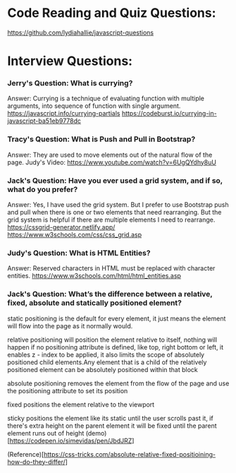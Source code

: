# Code Reading and Quiz Questions:
https://github.com/lydiahallie/javascript-questions


# Interview Questions:

### Jerry's Question: What is currying?
Answer: Currying is a technique of evaluating function with multiple arguments, into sequence of function with single argument.
https://javascript.info/currying-partials
https://codeburst.io/currying-in-javascript-ba51eb9778dc

### Tracy's Question: What is Push and Pull in Bootstrap?
Answer: They are used to move elements out of the natural flow of the page.
Judy's Video: https://www.youtube.com/watch?v=6UgQYdhy8uU

### Jack's Question: Have you ever used a grid system, and if so, what do you prefer?
Answer: Yes, I have used the grid system. But I prefer to use Bootstrap push and pull when there is one or two elements that need rearranging. But the grid system is helpful if there are multiple elements I need to rearrange.
https://cssgrid-generator.netlify.app/
https://www.w3schools.com/css/css_grid.asp

### Judy's Question: What is HTML Entities?
Answer: Reserved characters in HTML must be replaced with character entities.
https://www.w3schools.com/html/html_entities.asp

### Jack's Question: What’s the difference between a relative, fixed, absolute and statically positioned element?
static positioning is the default for every element, it just means the element will flow into the page as it normally would.

relative positioning will position the element relative to itself, nothing will happen if no positioning attribute is defined, like top, right bottom or left, it enables z - index to be applied, it also limits the scope of absolutely positioned child elements.Any element that is a child of the relatively positioned element can be absolutely positioned within that block

absolute positioning removes the element from the flow of the page and use the positioning attribute to set its position

fixed positions the element relative to the viewport

sticky positions the element like its static until the user scrolls past it, if there's extra height on the parent element it will be fixed until the parent element runs out of height
  (demo)[https://codepen.io/simevidas/pen/JbdJRZ]

(Reference)[https://css-tricks.com/absolute-relative-fixed-positioining-how-do-they-differ/]
